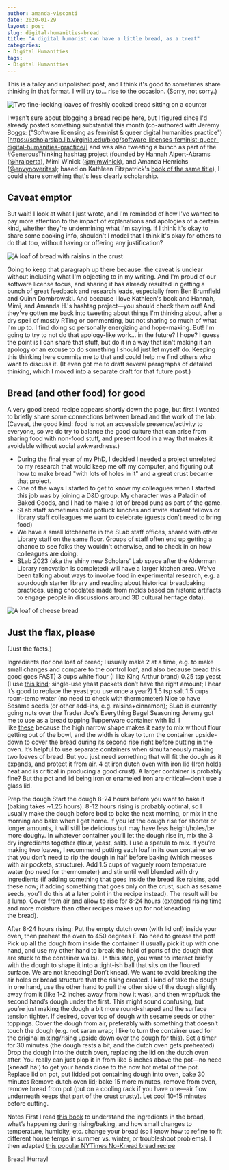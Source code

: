 ```yaml
---
author: amanda-visconti
date: 2020-01-29
layout: post
slug: digital-humanities-bread
title: "A digital humanist can have a little bread, as a treat"
categories:
- Digital Humanities
tags:
- Digital Humanities
---
```

This is a talky and unpolished post, and I think it's good to sometimes share thinking in that format. I will try to... rise to the occasion. (Sorry, not sorry.)

![Two fine-looking loaves of freshly cooked bread sitting on a counter](https://raw.githubusercontent.com/scholarslab/scholarslab.org/master/assets/post-media/2020-01-29-bread1.jpg)

I wasn't sure about blogging a bread recipe here, but I figured since I'd already posted something substantial this month (co-authored with Jeremy Boggs: ("Software licensing as feminist & queer digital humanities practice")[https://scholarslab.lib.virginia.edu/blog/software-licenses-feminist-queer-digital-humanities-practice/] and was also tweeting a bunch as part of the #GenerousThinking hashtag project (founded by Hannah Alpert-Abrams ([@hralperta](https://twitter.com/hralperta)), Mimi Winick ([@mimwinick](https://twitter.com/mimwinick)), and Amanda Henrichs ([@envynoveritas](https://twitter.com/envynoveritas)); based on Kathleen Fitzpatrick's [book of the same title](https://jhupbooks.press.jhu.edu/title/generous-thinking)), I could share something that's less clearly scholarship.

## Caveat emptor
But wait! I look at what I just wrote, and I'm reminded of how I've wanted to pay more attention to the impact of explanations and apologies of a certain kind, whether they're undermining what I'm saying. If I think it's okay to share some cooking info, shouldn't I model that I think it's okay for others to do that too, without having or offering any justification? 

![A loaf of bread with raisins in the crust](https://raw.githubusercontent.com/scholarslab/scholarslab.org/master/assets/post-media/2020-01-29-bread2.jpg)

Going to keep that paragraph up there because: the caveat is unclear without including what I'm objecting to in my writing. And I'm proud of our software license focus, and sharing it has already resulted in getting a bunch of great feedback and research leads, especially from Ben Brumfield and Quinn Dombrowski. And because I love Kathleen's book and Hannah, Mimi, and Amanda H.'s hashtag project—you should check them out! And they've gotten me back into tweeting about things I'm thinking about, after a dry spell of mostly RTing or commenting, but not sharing so much of what I'm up to. I find doing so personally energizing and hope-making. But! I'm going to try to not do that apology-like work... in the future? I hope? I guess the point is I can share that stuff, but do it in a way that isn't making it an apology or an excuse to do something I should just let myself do. Keeping this thinking here commits me to that and could help me find others who want to discuss it. (It even got me to draft several paragraphs of detailed thinking, which I moved into a separate draft for that future post.)

## Bread (and other food) for good
A very good bread recipe appears shortly down the page, but first I wanted to briefly share some connections between bread and the work of the lab. (Caveat, the good kind: food is not an accessible presence/activity to everyone, so we do try to balance the good culture that can arise from sharing food with non-food stuff, and present food in a way that makes it avoidable without social awkwardness.)
* During the final year of my PhD, I decided I needed a project unrelated to my research that would keep me off my computer, and figuring out how to make bread "with lots of holes in it" and a great crust became that project. 
* One of the ways I started to get to know my colleagues when I started this job was by joining a D&D group. My character was a Paladin of Baked Goods, and I had to make a lot of bread puns as part of the game.
* SLab staff sometimes hold potluck lunches and invite student fellows or library staff colleagues we want to celebrate (guests don't need to bring food)
* We have a small kitchenette in the SLab staff offices, shared with other Library staff on the same floor. Groups of staff often end up getting a chance to see folks they wouldn't otherwise, and to check in on how colleagues are doing.
* SLab 2023 (aka the shiny new Scholars' Lab space after the Alderman Library renovation is completed) will have a larger kitchen area. We've been talking about ways to involve food in experimental research, e.g. a sourdough starter library and reading about historical breadbaking practices, using chocolates made from molds based on historic artifacts to engage people in discussions around 3D cultural heritage data).

![A loaf of cheese bread](https://raw.githubusercontent.com/scholarslab/scholarslab.org/master/assets/post-media/2020-01-29-bread3.jpg)

## Just the flax, please
(Just the facts.)

Ingredients (for one loaf of bread; I usually make 2 at a time, e.g. to make small changes and compare to the control loaf, and also because bread this good goes FAST)
3 cups white flour (I like King Arthur brand)
0.25 tsp yeast (I use [this kind](https://www.amazon.com/gp/product/B0001CXUHW/ref=oh_aui_search_detailpage?ie=UTF8&psc=1); single-use yeast packets don’t have the right amount; I hear it’s good to replace the yeast you use once a year?)
1.5 tsp salt
1.5 cups room-temp water (no need to check with thermometer)
Nice to have
Sesame seeds (or other add-ins, e.g. raisins+cinnamon); SLab is currently going nuts over the Trader Joe's Everything Bagel Seasoning Jeremy got me to use as a bread topping
Tupperware container with lid. I like [these](https://www.amazon.com/gp/product/B002PMV77G/ref=oh_aui_search_detailpage?ie=UTF8&psc=1) because the high narrow shape makes it easy to mix without flour getting out of the bowl, and the width is okay to turn the container upside-down to cover the bread during its second rise right before putting in the oven. It’s helpful to use separate containers when simultaneously making two loaves of bread. But you just need something that will fit the dough as it expands, and protect it from air.
4 qt iron dutch oven with iron lid (Iron holds heat and is critical in producing a good crust). A larger container is probably fine? But the pot and lid being iron or enameled iron are critical—don’t use a glass lid.

Prep the dough
Start the dough 8-24 hours before you want to bake it (baking takes ~1.25 hours). 8-12 hours rising is probably optimal, so I usually make the dough before bed to bake the next morning, or mix in the morning and bake when I get home. If you let the dough rise for shorter or longer amounts, it will still be delicious but may have less height/holes/be more doughy.
In whatever container you’ll let the dough rise in, mix the 3 dry ingredients together (flour, yeast, salt). I use a spatula to mix. If you’re making two loaves, I recommend putting each loaf in its own container so that you don’t need to rip the dough in half before baking (which messes with air pockets, structure).
Add 1.5 cups of vaguely room temperature water (no need for thermometer) and stir until well blended with dry ingredients (if adding something that goes inside the bread like raisins, add these now; if adding something that goes only on the crust, such as sesame seeds, you’ll do this at a later point in the recipe instead). The result will be a lump.
Cover from air and allow to rise for 8-24 hours (extended rising time and more moisture than other recipes makes up for not kneading the bread).

After 8-24 hours rising:
Put the empty dutch oven (with lid on!) inside your oven, then preheat the oven to 450 degrees F. No need to grease the pot!
Pick up all the dough from inside the container (I usually pick it up with one hand, and use my other hand to break the hold of parts of the dough that are stuck to the container walls). 
In this step, you want to interact briefly with the dough to shape it into a tight-ish ball that sits on the floured surface. We are not kneading! Don’t knead. We want to avoid breaking the air holes or bread structure that the rising created. I kind of take the dough in one hand, use the other hand to pull the other side of the dough slightly away from it (like 1-2 inches away from how it was), and then wrap/tuck the second hand’s dough under the first. This might sound confusing, but you’re just making the dough a bit more round-shaped and the surface tension tighter.
If desired, cover top of dough with sesame seeds or other toppings.
Cover the dough from air, preferably with something that doesn’t touch the dough (e.g. not saran wrap; I like to turn the container used for the original mixing/rising upside down over the dough for this).
Set a timer for 30 minutes (the dough rests a bit, and the dutch oven gets preheated)
Drop the dough into the dutch oven, replacing the lid on the dutch oven after. You really can just plop it in from like 6 inches above the pot—no need (knead! ha!) to get your hands close to the now hot metal of the pot.
Replace lid on pot, put lidded pot containing dough into oven, bake 30 minutes
Remove dutch oven lid; bake 15 more minutes, remove from oven, remove bread from pot (put on a cooling rack if you have one—air flow underneath keeps that part of the crust crusty). Let cool 10-15 minutes before cutting.

Notes
First I read [this book](https://www.amazon.com/gp/product/160774273X/ref=oh_aui_search_detailpage?ie=UTF8&psc=1) to understand the ingredients in the bread, what’s happening during rising/baking, and how small changes to temperature, humidity, etc. change your bread (so I know how to refine to fit different house temps in summer vs. winter, or troubleshoot problems).
I then adapted [this popular NYTimes No-Knead bread recipe](https://cooking.nytimes.com/recipes/11376-no-knead-bread)

Bread! Hurray!

